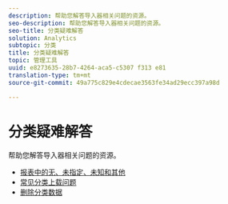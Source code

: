 ```yaml
---
description: 帮助您解答导入器相关问题的资源。
seo-description: 帮助您解答导入器相关问题的资源。
seo-title: 分类疑难解答
solution: Analytics
subtopic: 分类
title: 分类疑难解答
topic: 管理工具
uuid: e8273635-28b7-4264-aca5-c5307 f313 e81
translation-type: tm+mt
source-git-commit: 49a775c829e4cdecae3563fe34ad29ecc397a98d

---
```



# 分类疑难解答

帮助您解答导入器相关问题的资源。

* [报表中的无、未指定、未知和其他](/help/technotes/unspecified.md)
* [常见分类上载问题](http://helpx.adobe.com/analytics/kb/common-saint-upload-issues.html)
* [删除分类数据](../../components/c-classifications2/c-classifications-importer/t-delete-classification-data.md#task_105C3761180A4D21B8395730C39B5F89)

